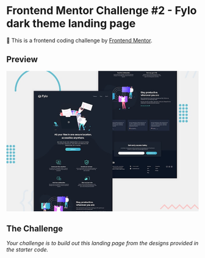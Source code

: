 # Frontend Mentor Challenge #2 - Fylo dark theme landing page
📌 This is a frontend coding challenge by [Frontend Mentor](https://www.frontendmentor.io).

## Preview
![Design preview for the Fylo dark theme landing page coding challenge](./assets/design/desktop-preview.jpg)

## The Challenge
_Your challenge is to build out this landing page from the designs provided in the starter code._